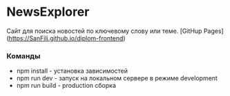 # NewsExplorer
Сайт для поиска новостей по ключевому слову или теме.
[GitHup Pages] (https://SanFili.github.io/diplom-frontend)
### Команды 
- npm install - установка зависимостей
- npm run dev - запуск на локальном сервере в режиме development
- npm run build - production сборка
